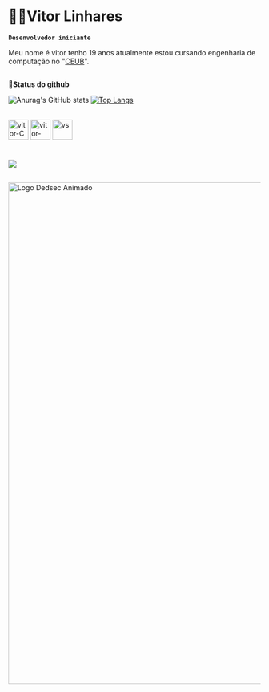 # 👨‍💻Vitor Linhares
 
 **`Desenvolvedor iniciante`**

Meu nome é vitor tenho 19 anos atualmente estou cursando engenharia de computação no "[CEUB](https://www.instagram.com/uniceub_oficial?utm_source=ig_web_button_share_sheet&igsh=ZDNlZDc0MzIxNw==)".


 
          



##
  👾**Status do github**


![Anurag's GitHub stats](https://github-readme-stats.vercel.app/api?username=rogerdeus&show_icons=true&theme=dark)
[![Top Langs](https://github-readme-stats.vercel.app/api/top-langs/?username=rogerdeus&layout=compact&custom_title=Tecnologi&theme=dark)](https://github.com/anuraghazra/github-readme-stats)





<div style="display: inline_block"><br>
<img align="center" alt="vitor-C" heinght="30" width="40"  src="https://cdn.jsdelivr.net/gh/devicons/devicon@latest/icons/c/c-original.svg" />
<img align="center" alt="vitor-PY" heinght="30" width="40" src="https://cdn.jsdelivr.net/gh/devicons/devicon@latest/icons/python/python-original.svg" />
<img align="center" alt="vs" heinght="30" width="40" src="https://cdn.jsdelivr.net/gh/devicons/devicon@latest/icons/vscode/vscode-original.svg" />

#
<a href="https://www.linkedin.com/in/vitor-linhares-715146362/" target="_blank"><img src="https://img.shields.io/badge/-LinkedIn-%230077B5?style=for-the-badge&logo=linkedin&logocolor=white" target="_blank">
</a>


</div>
 
  ## 
<img align="center" src="https://media1.tenor.com/m/gYDr3NtUTt0AAAAC/matrix-code.gif" alt="Logo Dedsec Animado" heinght="1000" width="1000">

